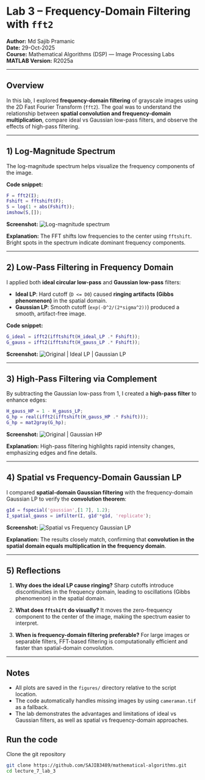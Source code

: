 # Lab 3 – Frequency-Domain Filtering with `fft2`

**Author:** Md Sajib Pramanic  
**Date:** 29-Oct-2025  
**Course:** Mathematical Algorithms (DSP) — Image Processing Labs  
**MATLAB Version:** R2025a

---

## Overview

In this lab, I explored **frequency-domain filtering** of grayscale images using the 2D Fast Fourier Transform (`fft2`). The goal was to understand the relationship between **spatial convolution and frequency-domain multiplication**, compare ideal vs Gaussian low-pass filters, and observe the effects of high-pass filtering.

---

## 1) Log-Magnitude Spectrum

The log-magnitude spectrum helps visualize the frequency components of the image.  

**Code snippet:**  
```matlab
F = fft2(I);
Fshift = fftshift(F);
S = log(1 + abs(Fshift));
imshow(S,[]);
```

**Screenshot:**
![Log-magnitude spectrum](figures/log_magnitude_spectrum.png)

**Explanation:**
The FFT shifts low frequencies to the center using `fftshift`. Bright spots in the spectrum indicate dominant frequency components.

---

## 2) Low-Pass Filtering in Frequency Domain

I applied both **ideal circular low-pass** and **Gaussian low-pass** filters:

* **Ideal LP**: Hard cutoff (`D <= D0`) caused **ringing artifacts (Gibbs phenomenon)** in the spatial domain.
* **Gaussian LP**: Smooth cutoff (`exp(-D^2/(2*sigma^2))`) produced a smooth, artifact-free image.

**Code snippet:**

```matlab
G_ideal = ifft2(ifftshift(H_ideal_LP .* Fshift));
G_gauss = ifft2(ifftshift(H_gauss_LP .* Fshift));
```

**Screenshot:**
![Original | Ideal LP | Gaussian LP](figures/LP_comparison.png)

---

## 3) High-Pass Filtering via Complement

By subtracting the Gaussian low-pass from 1, I created a **high-pass filter** to enhance edges:

```matlab
H_gauss_HP = 1 - H_gauss_LP;
G_hp = real(ifft2(ifftshift(H_gauss_HP .* Fshift)));
G_hp = mat2gray(G_hp);
```

**Screenshot:**
![Original | Gaussian HP](figures/HP_result.png)

**Explanation:**
High-pass filtering highlights rapid intensity changes, emphasizing edges and fine details.

---

## 4) Spatial vs Frequency-Domain Gaussian LP

I compared **spatial-domain Gaussian filtering** with the frequency-domain Gaussian LP to verify the **convolution theorem**:

```matlab
g1d = fspecial('gaussian',[1 7], 1.2);
I_spatial_gauss = imfilter(I, g1d'*g1d, 'replicate');
```

**Screenshot:**
![Spatial vs Frequency Gaussian LP](figures/spatial_vs_freq_gauss.png)

**Explanation:**
The results closely match, confirming that **convolution in the spatial domain equals multiplication in the frequency domain**.

---

## 5) Reflections

1. **Why does the ideal LP cause ringing?**
   Sharp cutoffs introduce discontinuities in the frequency domain, leading to oscillations (Gibbs phenomenon) in the spatial domain.

2. **What does `fftshift` do visually?**
   It moves the zero-frequency component to the center of the image, making the spectrum easier to interpret.

3. **When is frequency-domain filtering preferable?**
   For large images or separable filters, FFT-based filtering is computationally efficient and faster than spatial-domain convolution.

---

## Notes

* All plots are saved in the `figures/` directory relative to the script location.
* The code automatically handles missing images by using `cameraman.tif` as a fallback.
* The lab demonstrates the advantages and limitations of ideal vs Gaussian filters, as well as spatial vs frequency-domain approaches.


## Run the code

Clone the git repository

```bash
git clone https://github.com/SAJIB3489/mathematical-algorithms.git
cd lecture_7_lab_3
```
